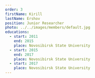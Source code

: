 ```yaml
---
order: 3
firstName: Kirill
lastName: Ershov
position: Junior Researcher
photo: ../../images/members/default.jpg
educations:
  - start: 2011
    end: 2015
    place: Novosibirsk State University
  - start: 2015
    end: 2017
    place: Novosibirsk State University
  - start: 2017
    place: Novosibirsk State University
---
```


